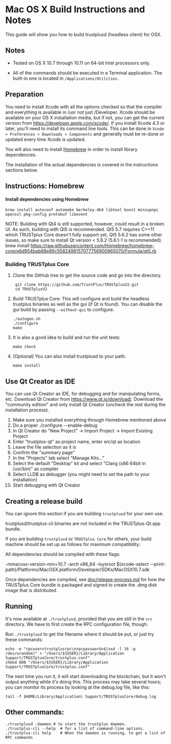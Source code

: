 Mac OS X Build Instructions and Notes
====================================
This guide will show you how to build trustplusd (headless client) for OSX.

Notes
-----

* Tested on OS X 10.7 through 10.11 on 64-bit Intel processors only.

* All of the commands should be executed in a Terminal application. The
built-in one is located in `/Applications/Utilities`.

Preparation
-----------

You need to install Xcode with all the options checked so that the compiler
and everything is available in /usr not just /Developer. Xcode should be
available on your OS X installation media, but if not, you can get the
current version from https://developer.apple.com/xcode/. If you install
Xcode 4.3 or later, you'll need to install its command line tools. This can
be done in `Xcode > Preferences > Downloads > Components` and generally must
be re-done or updated every time Xcode is updated.

You will also need to install [Homebrew](http://brew.sh) in order to install library
dependencies.

The installation of the actual dependencies is covered in the instructions
sections below.

Instructions: Homebrew
----------------------

#### Install dependencies using Homebrew

    brew install autoconf automake berkeley-db4 libtool boost miniupnpc openssl pkg-config protobuf libevent

NOTE: Building with Qt4 is still supported, however, could result in a broken UI. As such, building with Qt5 is recommended. Qt5 5.7 requires C++11 which TRUSTplus Core doesn't fully support yet, Qt5 5.6.2 has some other issues, so make sure to install Qt version < 5.6.2 (5.6.1-1 is recommended).
    brew install https://raw.githubusercontent.com/Homebrew/homebrew-core/e6d954bab88e89c5582498157077756900865070/Formula/qt5.rb

### Building TRUSTplus Core

1. Clone the GitHub tree to get the source code and go into the directory.

        git clone https://github.com/TrustPlus/TRUSTplusV2.git
        cd TRUSTplusV2

2.  Build TRUSTplus Core:
    This will configure and build the headless trustplus binaries as well as the gui (if Qt is found).
    You can disable the gui build by passing `--without-gui` to configure.

        ./autogen.sh
        ./configure
        make

3.  It is also a good idea to build and run the unit tests:

        make check

4.  (Optional) You can also install trustplusd to your path:

        make install

Use Qt Creator as IDE
------------------------
You can use Qt Creator as IDE, for debugging and for manipulating forms, etc.
Download Qt Creator from https://www.qt.io/download/. Download the "community edition" and only install Qt Creator (uncheck the rest during the installation process).

1. Make sure you installed everything through Homebrew mentioned above
2. Do a proper ./configure --enable-debug
3. In Qt Creator do "New Project" -> Import Project -> Import Existing Project
4. Enter "trustplus-qt" as project name, enter src/qt as location
5. Leave the file selection as it is
6. Confirm the "summary page"
7. In the "Projects" tab select "Manage Kits..."
8. Select the default "Desktop" kit and select "Clang (x86 64bit in /usr/bin)" as compiler
9. Select LLDB as debugger (you might need to set the path to your installation)
10. Start debugging with Qt Creator

Creating a release build
------------------------
You can ignore this section if you are building `trustplusd` for your own use.

trustplusd/trustplus-cli binaries are not included in the TRUSTplus-Qt.app bundle.

If you are building `trustplusd` or `TRUSTplus Core` for others, your build machine should be set up
as follows for maximum compatibility:

All dependencies should be compiled with these flags:

 -mmacosx-version-min=10.7
 -arch x86_64
 -isysroot $(xcode-select --print-path)/Platforms/MacOSX.platform/Developer/SDKs/MacOSX10.7.sdk

Once dependencies are compiled, see [doc/release-process.md](release-process.md) for how the TRUSTplus Core
bundle is packaged and signed to create the .dmg disk image that is distributed.

Running
-------

It's now available at `./trustplusd`, provided that you are still in the `src`
directory. We have to first create the RPC configuration file, though.

Run `./trustplusd` to get the filename where it should be put, or just try these
commands:

    echo -e "rpcuser=trustplusrpc\nrpcpassword=$(xxd -l 16 -p /dev/urandom)" > "/Users/${USER}/Library/Application Support/TRUSTplusCore/trustplus.conf"
    chmod 600 "/Users/${USER}/Library/Application Support/TRUSTplusCore/trustplus.conf"

The next time you run it, it will start downloading the blockchain, but it won't
output anything while it's doing this. This process may take several hours;
you can monitor its process by looking at the debug.log file, like this:

    tail -f $HOME/Library/Application\ Support/TRUSTplusCore/debug.log

Other commands:
-------

    ./trustplusd -daemon # to start the trustplus daemon.
    ./trustplus-cli --help  # for a list of command-line options.
    ./trustplus-cli help    # When the daemon is running, to get a list of RPC commands

